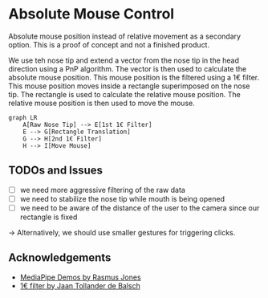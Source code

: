 # Absolute Mouse Control

Absolute mouse position instead of relative movement as a secondary option. This is a proof of concept and not a finished product.

We use teh nose tip and extend a vector from the nose tip in the head direction using a PnP algorithm. The vector is then used to calculate the absolute mouse position. This mouse position is the filtered using a 1€ filter. This mouse position moves inside a rectangle superimposed on the nose tip. The rectangle is used to calculate the relative mouse position. The relative mouse position is then used to move the mouse.

```mermaid
graph LR
    A[Raw Nose Tip] --> E[1st 1€ Filter]
    E --> G[Rectangle Translation]
    G --> H[2nd 1€ Filter]
    H --> I[Move Mouse]
```

## TODOs and Issues

- [ ] we need more aggressive filtering of the raw data
- [ ] we need to stabilize the nose tip while mouth is being opened
- [ ] we need to be aware of the distance of the user to the camera since our rectangle is fixed

-> Alternatively, we should use smaller gestures for triggering clicks.

## Acknowledgements

- [MediaPipe Demos by Rasmus Jones](https://github.com/Rassibassi/mediapipeDemos/)
- [1€ filter by Jaan Tollander de Balsch](https://github.com/jaantollander/OneEuroFilter/)
